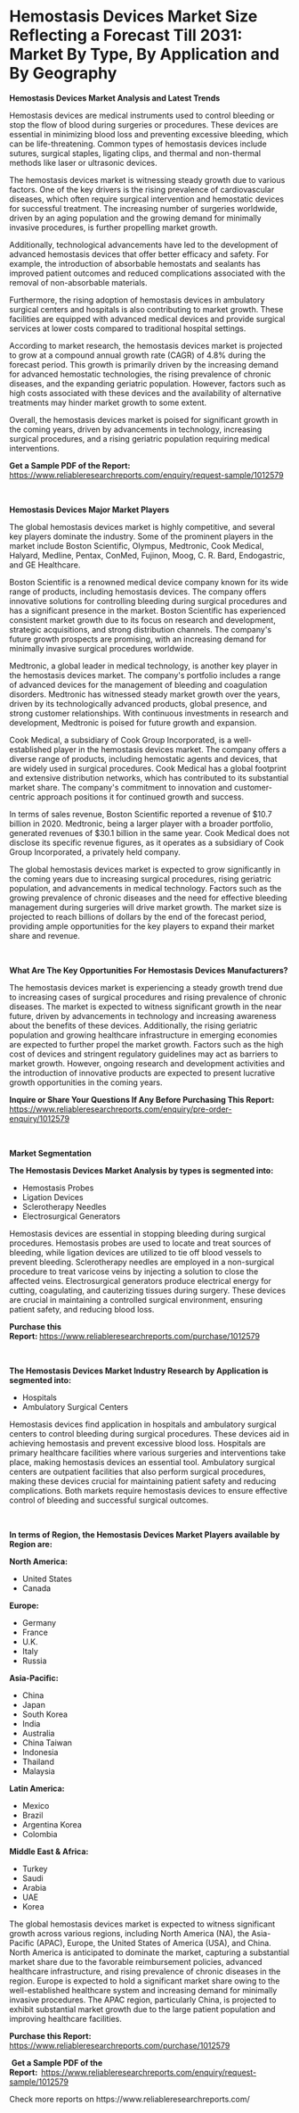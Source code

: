 <p><h1>Hemostasis Devices Market Size Reflecting a Forecast Till 2031: Market By Type, By Application and By Geography</h1></p><p><strong>Hemostasis Devices Market Analysis and Latest Trends</strong></p>
<p><p>Hemostasis devices are medical instruments used to control bleeding or stop the flow of blood during surgeries or procedures. These devices are essential in minimizing blood loss and preventing excessive bleeding, which can be life-threatening. Common types of hemostasis devices include sutures, surgical staples, ligating clips, and thermal and non-thermal methods like laser or ultrasonic devices.</p><p>The hemostasis devices market is witnessing steady growth due to various factors. One of the key drivers is the rising prevalence of cardiovascular diseases, which often require surgical intervention and hemostatic devices for successful treatment. The increasing number of surgeries worldwide, driven by an aging population and the growing demand for minimally invasive procedures, is further propelling market growth.</p><p>Additionally, technological advancements have led to the development of advanced hemostasis devices that offer better efficacy and safety. For example, the introduction of absorbable hemostats and sealants has improved patient outcomes and reduced complications associated with the removal of non-absorbable materials.</p><p>Furthermore, the rising adoption of hemostasis devices in ambulatory surgical centers and hospitals is also contributing to market growth. These facilities are equipped with advanced medical devices and provide surgical services at lower costs compared to traditional hospital settings.</p><p>According to market research, the hemostasis devices market is projected to grow at a compound annual growth rate (CAGR) of 4.8% during the forecast period. This growth is primarily driven by the increasing demand for advanced hemostatic technologies, the rising prevalence of chronic diseases, and the expanding geriatric population. However, factors such as high costs associated with these devices and the availability of alternative treatments may hinder market growth to some extent.</p><p>Overall, the hemostasis devices market is poised for significant growth in the coming years, driven by advancements in technology, increasing surgical procedures, and a rising geriatric population requiring medical interventions.</p></p>
<p><strong>Get a Sample PDF of the Report:&nbsp;</strong> <a href="https://www.reliableresearchreports.com/enquiry/request-sample/1012579">https://www.reliableresearchreports.com/enquiry/request-sample/1012579</a></p>
<p>&nbsp;</p>
<p><strong>Hemostasis Devices Major Market Players</strong></p>
<p><p>The global hemostasis devices market is highly competitive, and several key players dominate the industry. Some of the prominent players in the market include Boston Scientific, Olympus, Medtronic, Cook Medical, Halyard, Medline, Pentax, ConMed, Fujinon, Moog, C. R. Bard, Endogastric, and GE Healthcare.</p><p>Boston Scientific is a renowned medical device company known for its wide range of products, including hemostasis devices. The company offers innovative solutions for controlling bleeding during surgical procedures and has a significant presence in the market. Boston Scientific has experienced consistent market growth due to its focus on research and development, strategic acquisitions, and strong distribution channels. The company's future growth prospects are promising, with an increasing demand for minimally invasive surgical procedures worldwide.</p><p>Medtronic, a global leader in medical technology, is another key player in the hemostasis devices market. The company's portfolio includes a range of advanced devices for the management of bleeding and coagulation disorders. Medtronic has witnessed steady market growth over the years, driven by its technologically advanced products, global presence, and strong customer relationships. With continuous investments in research and development, Medtronic is poised for future growth and expansion.</p><p>Cook Medical, a subsidiary of Cook Group Incorporated, is a well-established player in the hemostasis devices market. The company offers a diverse range of products, including hemostatic agents and devices, that are widely used in surgical procedures. Cook Medical has a global footprint and extensive distribution networks, which has contributed to its substantial market share. The company's commitment to innovation and customer-centric approach positions it for continued growth and success.</p><p>In terms of sales revenue, Boston Scientific reported a revenue of $10.7 billion in 2020. Medtronic, being a larger player with a broader portfolio, generated revenues of $30.1 billion in the same year. Cook Medical does not disclose its specific revenue figures, as it operates as a subsidiary of Cook Group Incorporated, a privately held company.</p><p>The global hemostasis devices market is expected to grow significantly in the coming years due to increasing surgical procedures, rising geriatric population, and advancements in medical technology. Factors such as the growing prevalence of chronic diseases and the need for effective bleeding management during surgeries will drive market growth. The market size is projected to reach billions of dollars by the end of the forecast period, providing ample opportunities for the key players to expand their market share and revenue.</p></p>
<p>&nbsp;</p>
<p><strong>What Are The Key Opportunities For Hemostasis Devices Manufacturers?</strong></p>
<p><p>The hemostasis devices market is experiencing a steady growth trend due to increasing cases of surgical procedures and rising prevalence of chronic diseases. The market is expected to witness significant growth in the near future, driven by advancements in technology and increasing awareness about the benefits of these devices. Additionally, the rising geriatric population and growing healthcare infrastructure in emerging economies are expected to further propel the market growth. Factors such as the high cost of devices and stringent regulatory guidelines may act as barriers to market growth. However, ongoing research and development activities and the introduction of innovative products are expected to present lucrative growth opportunities in the coming years.</p></p>
<p><strong>Inquire or Share Your Questions If Any Before Purchasing This Report:</strong> <a href="https://www.reliableresearchreports.com/enquiry/pre-order-enquiry/1012579">https://www.reliableresearchreports.com/enquiry/pre-order-enquiry/1012579</a></p>
<p>&nbsp;</p>
<p><strong>Market Segmentation</strong></p>
<p><strong>The Hemostasis Devices Market Analysis by types is segmented into:</strong></p>
<p><ul><li>Hemostasis Probes</li><li>Ligation Devices</li><li>Sclerotherapy Needles</li><li>Electrosurgical Generators</li></ul></p>
<p><p>Hemostasis devices are essential in stopping bleeding during surgical procedures. Hemostasis probes are used to locate and treat sources of bleeding, while ligation devices are utilized to tie off blood vessels to prevent bleeding. Sclerotherapy needles are employed in a non-surgical procedure to treat varicose veins by injecting a solution to close the affected veins. Electrosurgical generators produce electrical energy for cutting, coagulating, and cauterizing tissues during surgery. These devices are crucial in maintaining a controlled surgical environment, ensuring patient safety, and reducing blood loss.</p></p>
<p><strong>Purchase this Report:&nbsp;</strong><a href="https://www.reliableresearchreports.com/purchase/1012579">https://www.reliableresearchreports.com/purchase/1012579</a></p>
<p>&nbsp;</p>
<p><strong>The Hemostasis Devices Market Industry Research by Application is segmented into:</strong></p>
<p><ul><li>Hospitals</li><li>Ambulatory Surgical Centers</li></ul></p>
<p><p>Hemostasis devices find application in hospitals and ambulatory surgical centers to control bleeding during surgical procedures. These devices aid in achieving hemostasis and prevent excessive blood loss. Hospitals are primary healthcare facilities where various surgeries and interventions take place, making hemostasis devices an essential tool. Ambulatory surgical centers are outpatient facilities that also perform surgical procedures, making these devices crucial for maintaining patient safety and reducing complications. Both markets require hemostasis devices to ensure effective control of bleeding and successful surgical outcomes.</p></p>
<p>&nbsp;</p>
<p><strong>In terms of Region, the Hemostasis Devices Market Players available by Region are:</strong></p>
<p>
    <p> <strong> North America: </strong>
        <ul>
            <li>United States</li>
            <li>Canada</li>
        </ul>
        </p> 
    <p> <strong> Europe: </strong>
        <ul>
            <li>Germany</li>
            <li>France</li>
            <li>U.K.</li>
            <li>Italy</li>
            <li>Russia</li>
        </ul>
        </p> 
    <p> <strong> Asia-Pacific: </strong>
        <ul>
            <li>China</li>
            <li>Japan</li>
            <li>South Korea</li>
            <li>India</li>
            <li>Australia</li>
            <li>China Taiwan</li>
            <li>Indonesia</li>
            <li>Thailand</li>
            <li>Malaysia</li>
        </ul>
        </p> 
    <p> <strong> Latin America: </strong>
        <ul>
            <li>Mexico</li>
            <li>Brazil</li>
            <li>Argentina Korea</li>
            <li>Colombia</li>
        </ul>
        </p> 
    <p> <strong> Middle East & Africa: </strong>
        <ul>
            <li>Turkey</li>
            <li>Saudi</li>
            <li>Arabia</li>
            <li>UAE</li>
            <li>Korea</li>
        </ul>
    </p>
    </p>
<p><p>The global hemostasis devices market is expected to witness significant growth across various regions, including North America (NA), the Asia-Pacific (APAC), Europe, the United States of America (USA), and China. North America is anticipated to dominate the market, capturing a substantial market share due to the favorable reimbursement policies, advanced healthcare infrastructure, and rising prevalence of chronic diseases in the region. Europe is expected to hold a significant market share owing to the well-established healthcare system and increasing demand for minimally invasive procedures. The APAC region, particularly China, is projected to exhibit substantial market growth due to the large patient population and improving healthcare facilities.</p></p>
<p><strong>Purchase this Report: </strong><a href="https://www.reliableresearchreports.com/purchase/1012579">https://www.reliableresearchreports.com/purchase/1012579</a></p>
<p>&nbsp;<strong>Get a Sample PDF of the Report:&nbsp;&nbsp;</strong><a href="https://www.reliableresearchreports.com/enquiry/request-sample/1012579">https://www.reliableresearchreports.com/enquiry/request-sample/1012579</a></p>
<p><strong></strong></p>
<p>Check more reports on https://www.reliableresearchreports.com/</p>